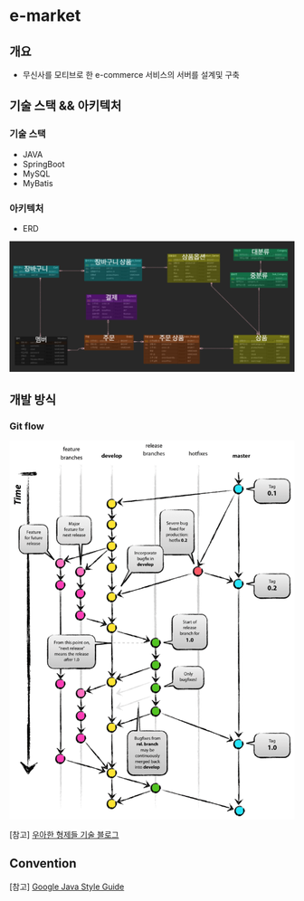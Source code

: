 # e-market

## 개요

- 무신사를 모티브로 한 e-commerce 서비스의 서버를 설계및 구축


## 기술 스택 && 아키텍처
### 기술 스택
- JAVA
- SpringBoot
- MySQL
- MyBatis
### 아키텍처
- ERD

<img width="669" src="img.png" alt="img" />

## 개발 방식
### Git flow
<img src="img_1.png" alt="img_1" width="669" height="669"/>

[참고] [우아한 형제들 기술 블로그](https://techblog.woowahan.com/2553/)

## Convention
[참고] [Google Java Style Guide](https://google.github.io/styleguide/javaguide.html)
